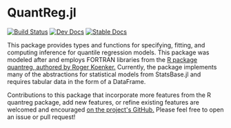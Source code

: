 # QuantReg.jl
[![Build Status](https://travis-ci.org/fogarty-ben/QuantReg.jl.png?branch=master)](https://travis-ci.org/{ORG-or-USERNAME}/{REPO-NAME})
[![Dev Docs](https://img.shields.io/badge/docs-dev-blue.svg)](https://fogarty-ben.github.io/QuantReg.jl/dev)
[![Stable Docs](https://img.shields.io/badge/docs-stable-blue.svg)](https://fogarty-ben.github.io/QuantReg.jl/stable)

This package provides types and functions for specifying, fitting, and computing inference
for quantile regression models. This package was modeled after and employs FORTRAN libraries
from the [R package quantreg, authored by Roger Koenker.](https://cran.r-project.org/web/packages/quantreg/index.html) 
Currently, the package implements many of the abstractions for statistical models from 
StatsBase.jl and requires tabular data in the form of a DataFrame.

Contributions to this package that incorporate more features from the R quantreg package,
add new features, or refine existing features are welcomed and encouraged
[on the project's GitHub.](https://github.com/fogarty-ben/QuantReg.jl) Please feel free to
open an issue or pull request!

